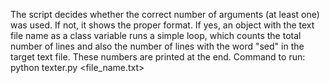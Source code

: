 The script decides whether the correct number of arguments (at least one) was used. If not, it shows the proper format. If yes, an object with the text file name as a class variable runs a simple loop, which counts the total number of lines and also the number of lines with the word "sed" in the target text file. These numbers are printed at the end.
Command to run: python texter.py <file_name.txt>
